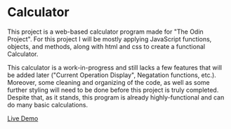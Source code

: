 # Calculator

This project is a web-based calculator program made for "The Odin Project". For this project I will be mostly applying JavaScript functions, objects, and methods, along with html and css to create a functional Calculator.

This calculator is a work-in-progress and still lacks a few features that will be added later ("Current Operation Display", Negatation functions, etc.). Moreover, some cleaning and organizing of the code, as well as some further styling will need to be done before this project is truly completed. Despite that, as it stands, this program is already highly-functional and can do many basic calculations.

[Live Demo](https://kindaexists.github.io/calculator/)
